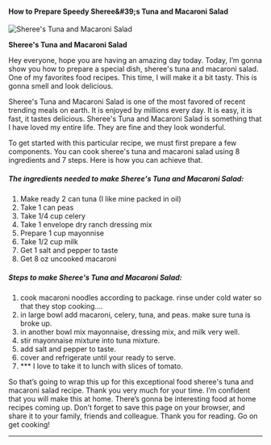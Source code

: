             

#### How to Prepare Speedy Sheree&amp;#39;s Tuna and Macaroni Salad

![Sheree's Tuna and Macaroni Salad](https://img-global.cpcdn.com/recipes/52147987/751x532cq70/sherees-tuna-and-macaroni-salad-recipe-main-photo.jpg)

**Sheree's Tuna and Macaroni Salad**

Hey everyone, hope you are having an amazing day today. Today, I’m gonna show you how to prepare a special dish, sheree's tuna and macaroni salad. One of my favorites food recipes. This time, I will make it a bit tasty. This is gonna smell and look delicious.

Sheree's Tuna and Macaroni Salad is one of the most favored of recent trending meals on earth. It is enjoyed by millions every day. It is easy, it is fast, it tastes delicious. Sheree's Tuna and Macaroni Salad is something that I have loved my entire life. They are fine and they look wonderful.

To get started with this particular recipe, we must first prepare a few components. You can cook sheree's tuna and macaroni salad using 8 ingredients and 7 steps. Here is how you can achieve that.

##### The ingredients needed to make Sheree's Tuna and Macaroni Salad:

1.  Make ready 2 can tuna (I like mine packed in oil)
2.  Take 1 can peas
3.  Take 1/4 cup celery
4.  Take 1 envelope dry ranch dressing mix
5.  Prepare 1 cup mayonnise
6.  Take 1/2 cup milk
7.  Get 1 salt and pepper to taste
8.  Get 8 oz uncooked macaroni

##### Steps to make Sheree's Tuna and Macaroni Salad:

1.  cook macaroni noodles according to package. rinse under cold water so that they stop cooking….
2.  in large bowl add macaroni, celery, tuna, and peas. make sure tuna is broke up.
3.  in another bowl mix mayonnaise, dressing mix, and milk very well.
4.  stir mayonnaise mixture into tuna mixture.
5.  add salt and pepper to taste.
6.  cover and refrigerate until your ready to serve.
7.  \*\*\* I love to take it to lunch with slices of tomato.

So that’s going to wrap this up for this exceptional food sheree's tuna and macaroni salad recipe. Thank you very much for your time. I’m confident that you will make this at home. There’s gonna be interesting food at home recipes coming up. Don’t forget to save this page on your browser, and share it to your family, friends and colleague. Thank you for reading. Go on get cooking!

* * *
